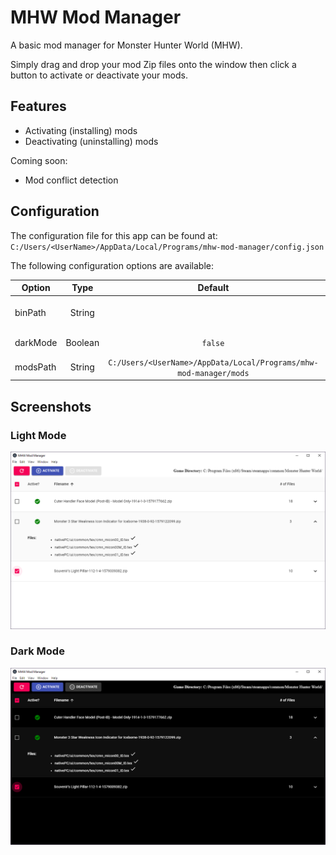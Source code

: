 # MHW Mod Manager

A basic mod manager for Monster Hunter World (MHW).

Simply drag and drop your mod Zip files onto the window then click a button to activate or deactivate your mods.

## Features

- Activating (installing) mods
- Deactivating (uninstalling) mods

Coming soon:

- Mod conflict detection

## Configuration

The configuration file for this app can be found at: `C:/Users/<UserName>/AppData/Local/Programs/mhw-mod-manager/config.json`

The following configuration options are available:

| Option   |  Type   |                              Default                              |                    Description                    |
| -------- | :-----: | :---------------------------------------------------------------: | :-----------------------------------------------: |
| binPath  | String  |                                                                   | Location of MonsterHunterWorld.exe on your system |
| darkMode | Boolean |                              `false`                              |   If `true`, the app uses a dark color scheme.    |
| modsPath | String  | `C:/Users/<UserName>/AppData/Local/Programs/mhw-mod-manager/mods` |          Location of your mods Zip files          |

## Screenshots

### Light Mode

![alt text](./screenshots/light-mode.png 'Light Mode')

### Dark Mode

![alt text](./screenshots/dark-mode.png 'Light Mode')
